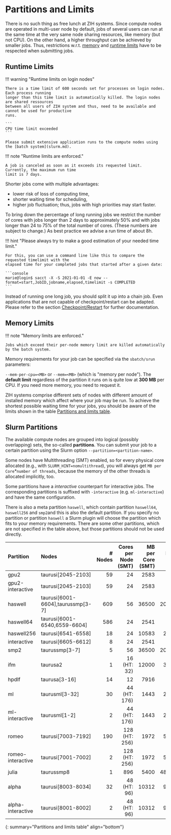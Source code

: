 # Partitions and Limits

There is no such thing as free lunch at ZIH systems. Since compute nodes are operated in multi-user
node by default, jobs of several users can run at the same time at the very same node sharing
resources, like memory (but not CPU). On the other hand, a higher throughput can be achieved by
smaller jobs. Thus, restrictions w.r.t. [memory](#memory-limits) and
[runtime limits](#runtime-limits) have to be respected when submitting jobs.

## Runtime Limits

!!! warning "Runtime limits on login nodes"

    There is a time limit of 600 seconds set for processes on login nodes. Each process running
    longer than this time limit is automatically killed. The login nodes are shared ressources
    between all users of ZIH system and thus, need to be available and cannot be used for productive
    runs.

    ```
    CPU time limit exceeded
    ```

    Please submit extensive application runs to the compute nodes using the [batch system](slurm.md).

!!! note "Runtime limits are enforced."

    A job is canceled as soon as it exceeds its requested limit. Currently, the maximum run time
    limit is 7 days.

Shorter jobs come with multiple advantages:

- lower risk of loss of computing time,
- shorter waiting time for scheduling,
- higher job fluctuation; thus, jobs with high priorities may start faster.

To bring down the percentage of long running jobs we restrict the number of cores with jobs longer
than 2 days to approximately 50% and with jobs longer than 24 to 75% of the total number of cores.
(These numbers are subject to change.) As best practice we advise a run time of about 8h.

!!! hint "Please always try to make a good estimation of your needed time limit."

    For this, you can use a command line like this to compare the requested timelimit with the
    elapsed time for your completed jobs that started after a given date:

    ```console
    marie@login$ sacct -X -S 2021-01-01 -E now --format=start,JobID,jobname,elapsed,timelimit -s COMPLETED
    ```

Instead of running one long job, you should split it up into a chain job. Even applications that are
not capable of checkpoint/restart can be adapted. Please refer to the section
[Checkpoint/Restart](../jobs_and_resources/checkpoint_restart.md) for further documentation.

## Memory Limits

!!! note "Memory limits are enforced."

    Jobs which exceed their per-node memory limit are killed automatically by the batch system.

Memory requirements for your job can be specified via the `sbatch/srun` parameters:

`--mem-per-cpu=<MB>` or `--mem=<MB>` (which is "memory per node"). The **default limit** regardless
of the partition it runs on is quite low at **300 MB** per CPU. If you need more memory, you need
to request it.

ZIH systems comprise different sets of nodes with different amount of installed memory which affect
where your job may be run. To achieve the shortest possible waiting time for your jobs, you should
be aware of the limits shown in the table [Partitions and limits table](../jobs_and_resources/partitions_and_limits.md#slurm-partitions).

## Slurm Partitions

The available compute nodes are grouped into logical (possibly overlapping) sets, the so-called
**partitions**. You can submit your job to a certain partition using the Slurm option
`--partition=<partition-name>`.

Some nodes have Multithreading (SMT) enabled, so for every physical core allocated
(e.g., with `SLURM_HINT=nomultithread`), you will always get `MB per Core`*`number of threads`,
because the memory of the other threads is allocated implicitly, too.

Some partitions have a *interactive* counterpart for interactive jobs. The corresponding partitions
is suffixed with `-interactive` (e.g. `ml-interactive`) and have the same configuration.

There is also a meta partition `haswell`, which contain partition `haswell64`,
`haswell256` and `smp2`and this is also the default partition. If you specify no partition or
partition `haswell` a Slurm plugin will choose the partition which fits to your memory requirements.
There are some other partitions, which are not specified in the table above, but those partitions
should not be used directly.

<!-- partitions_and_limits_table -->
| Partition | Nodes | # Nodes | Cores per Node (SMT) | MB per Core (SMT) | MB per Node | GPUs per Node |
|:--------|:------|--------:|---------------:|------------:|------------:|--------------:|
| gpu2 | taurusi[2045-2103] | 59 | 24 | 2583 | 62000 | gpu:4 |
| gpu2-interactive | taurusi[2045-2103] | 59 | 24 | 2583 | 62000 | gpu:4 |
| haswell | taurusi[6001-6604],taurussmp[3-7] | 609 | 56 | 36500 | 2044000 | none |
| haswell64 | taurusi[6001-6540,6559-6604] | 586 | 24 | 2541 | 61000 | none |
| haswell256 | taurusi[6541-6558] | 18 | 24 | 10583 | 254000 | none |
| interactive | taurusi[6605-6612] | 8 | 24 | 2541 | 61000 | none |
| smp2 | taurussmp[3-7] | 5 | 56 | 36500 | 2044000 | none |
| ifm | taurusa2 | 1 | 16 (HT: 32) | 12000 | 384000 | gpu:1 |
| hpdlf | taurusa[3-16] | 14 | 12 | 7916 | 95000 | gpu:3 |
| ml | taurusml[3-32] | 30 | 44 (HT: 176) | 1443 | 254000 | gpu:6 |
| ml-interactive | taurusml[1-2] | 2 | 44 (HT: 176) | 1443 | 254000 | gpu:6 |
| romeo | taurusi[7003-7192] | 190 | 128 (HT: 256) | 1972 | 505000 | none |
| romeo-interactive | taurusi[7001-7002] | 2 | 128 (HT: 256) | 1972 | 505000 | none |
| julia | taurussmp8 | 1 | 896 | 5400 | 4839000 | none |
| alpha | taurusi[8003-8034] | 32 | 48 (HT: 96) | 10312 | 990000 | gpu:8 |
| alpha-interactive | taurusi[8001-8002] | 2 | 48 (HT: 96) | 10312 | 990000 | gpu:8 |
{: summary="Partitions and limits table" align="bottom"}
